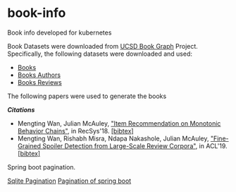 # book-info
Book info developed for kubernetes

Book Datasets were downloaded from [UCSD Book Graph](https://sites.google.com/eng.ucsd.edu/ucsdbookgraph/home) Project. Specifically, the 
following datasets were downloaded and used:

- [Books](https://drive.google.com/uc?id=1LXpK1UfqtP89H1tYy0pBGHjYk8IhigUK)
- [Books Authors](https://drive.google.com/uc?id=19cdwyXwfXx_HDIgxXaHzH0mrx8nMyLvC)
- [Books Reviews](https://drive.google.com/uc?id=1pQnXa7DWLdeUpvUFsKusYzwbA5CAAZx7)

The following papers were used to generate the books

***Citations***

- Mengting Wan, Julian McAuley, ["Item Recommendation on Monotonic Behavior Chains"](https://www.google.com/url?q=https%3A%2F%2Fgithub.com%2FMengtingWan%2Fmengtingwan.github.io%2Fraw%2Fmaster%2Fpaper%2Frecsys18_mwan.pdf&sa=D&sntz=1&usg=AFQjCNGGcNRW1tSZKPWO0yZsr8mj7MkWuw), 
in RecSys'18.  [[bibtex]](https://www.google.com/url?q=https%3A%2F%2Fdblp.uni-trier.de%2Frec%2Fbibtex%2Fconf%2Frecsys%2FWanM18&sa=D&sntz=1&usg=AFQjCNEy2HDVC1K59JJWybzGgq3MafQcWQ)
- Mengting Wan, Rishabh Misra, Ndapa Nakashole, Julian McAuley, ["Fine-Grained Spoiler Detection from Large-Scale Review Corpora"](https://www.google.com/url?q=https%3A%2F%2Fwww.aclweb.org%2Fanthology%2FP19-1248&sa=D&sntz=1&usg=AFQjCNG8xlMi09lyuzzMI8lCW58wrBEGsQ),
 in ACL'19. [[bibtex]](https://www.google.com/url?q=https%3A%2F%2Fdblp.uni-trier.de%2Frec%2Fbibtex%2Fconf%2Facl%2FWanMNM19&sa=D&sntz=1&usg=AFQjCNG5Igm7tWfvFHlCyvCPxIciDzqK4Q)

Spring boot pagination.

[Sqlite Pagination](https://stackoverflow.com/questions/14468586/efficient-paging-in-sqlite-with-millions-of-records/14468878)
[Pagination of spring boot](http://www.appsdeveloperblog.com/rest-pagination-tutorial-with-spring-mvc/)